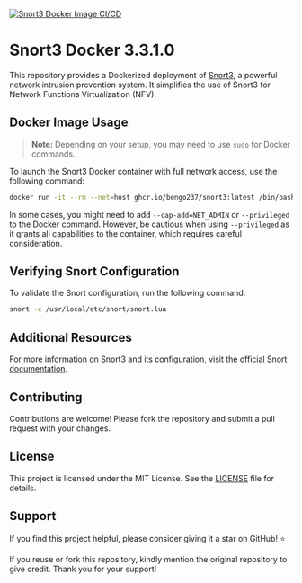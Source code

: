 [![Snort3 Docker Image CI/CD](https://github.com/bengo237/snort-docker/actions/workflows/build-snort3.yml/badge.svg)](https://github.com/bengo237/snort-docker/actions/workflows/build-snort3.yml)
# Snort3 Docker  3.3.1.0

This repository provides a Dockerized deployment of [Snort3](https://www.snort.org/), a powerful network intrusion prevention system. It simplifies the use of Snort3 for Network Functions Virtualization (NFV).

## Docker Image Usage

> **Note:** Depending on your setup, you may need to use `sudo` for Docker commands.

To launch the Snort3 Docker container with full network access, use the following command:

```bash
docker run -it --rm --net=host ghcr.io/bengo237/snort3:latest /bin/bash
```

In some cases, you might need to add `--cap-add=NET_ADMIN` or `--privileged` to the Docker command. However, be cautious when using `--privileged` as it grants all capabilities to the container, which requires careful consideration.

## Verifying Snort Configuration

To validate the Snort configuration, run the following command:

```bash
snort -c /usr/local/etc/snort/snort.lua
```

## Additional Resources

For more information on Snort3 and its configuration, visit the [official Snort documentation](https://www.snort.org/documents).

## Contributing

Contributions are welcome! Please fork the repository and submit a pull request with your changes.

## License

This project is licensed under the MIT License. See the [LICENSE](LICENSE) file for details.

## Support

If you find this project helpful, please consider giving it a star on GitHub! ⭐

If you reuse or fork this repository, kindly mention the original repository to give credit. Thank you for your support!

